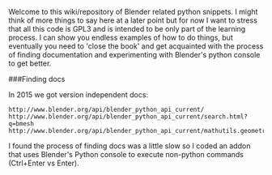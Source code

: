Welcome to this wiki/repository of Blender related python snippets. I might think of more things to say here at a later point but for now I want to stress that all this code is GPL3 and is intended to be only part of the learning process. I can show you endless examples of how to do things, but eventually you need to 'close the book' and get acquainted with the process of finding documentation and experimenting with Blender's python console to get better.

###Finding docs

In 2015 we got version independent docs:

    http://www.blender.org/api/blender_python_api_current/ 
    http://www.blender.org/api/blender_python_api_current/search.html?q=bmesh 
    http://www.blender.org/api/blender_python_api_current/mathutils.geometry.html 

I found the process of finding docs was a little slow so I coded an addon that uses Blender's Python console to execute non-python commands (Ctrl+Enter vs Enter). 